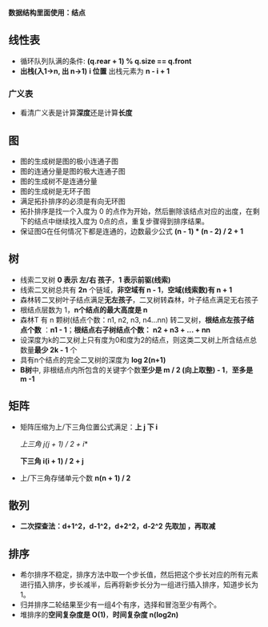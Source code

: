 **数据结构里面使用：结点**

## 线性表

* 循环队列队满的条件: **(q.rear + 1) % q.size == q.front**
* **出栈(入1->n, 出 n->1)**  **i 位置** 出栈元素为  **n - i + 1**

### 广义表

* 看清广义表是计算**深度**还是计算**长度**

## 图

* 图的生成树是图的极小连通子图
* 图的连通分量是图的极大连通子图
* 图的生成树不是连通分量
* 图的生成树是无环子图
* 满足拓扑排序的必须是有向无环图
* 拓扑排序是找一个入度为 0 的点作为开始，然后删除该结点对应的出度，在剩下的结点中继续找入度为 0点的点，重复步骤得到排序结果。
* 保证图G在任何情况下都是连通的，边数最少公式 **(n - 1) * (n - 2) / 2 + 1**

## 树

* 线索二叉树 **0 表示 左/右 孩子**，**1 表示前驱(线索)**
* 线索二叉树总共有 **2n** 个链域，**非空域有 n - 1**，**空域(线索数)有 n + 1**
* 森林转二叉树叶子结点满足**无左孩子**，二叉树转森林，叶子结点满足无右孩子
* 根结点层数为 1，**n个结点的最大高度是 n**
* 森林T 有 n 颗树(结点个数：n1, n2, n3, n4...nn) 转二叉树，**根结点左孩子结点个数** ：**n1 - 1**；**根结点右子树结点个数：** **n2 + n3 + ... + nn**
* 设深度为k的二叉树上只有度为0和度为2的结点，则这类二叉树上所含结点总数量**最少 2k - 1** 个 
* 具有n个结点的完全二叉树的深度为 **log 2(n+1)**
* **B树**中, 非根结点内所包含的关键字个数**至少是 m / 2 (向上取整) - 1**，**至多是 m -1**

## 矩阵

* 矩阵压缩为上/下三角位置公式满足：**上 j 下 i**   

  **上三角 j*(j + 1) / 2 + i**

  **下三角 i(i + 1) / 2 + j**

* 上/下三角存储单元个数 **n(n + 1) / 2**

## 散列

* **二次探查法：d+1^2，d-1^2，d+2^2，d-2^2**  **先取加 ，再取减**

## 排序

* 希尔排序不稳定，排序方法中取一个步长值，然后把这个步长对应的所有元素进行插入排序，步长减半，后再将新步长分为一组进行插入排序，知道步长为 1。
* 归并排序二轮结果至少有一组4个有序，选择和冒泡至少有两个。
* 堆排序的**空间复杂度是 O(1)**，**时间复杂度 n(log2n)**